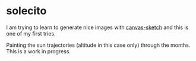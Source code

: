# solecito

I am trying to learn to generate nice images with [canvas-sketch](https://github.com/mattdesl/canvas-sketch) and this is one of my first tries.

Painting the sun trajectories (altitude in this case only) through the months. This is a work in progress.
